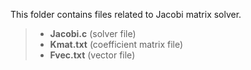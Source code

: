 This folder contains files related to Jacobi matrix solver.

> - **Jacobi.c** (solver file)
> - **Kmat.txt** (coefficient matrix file)
> - **Fvec.txt** (vector file)
